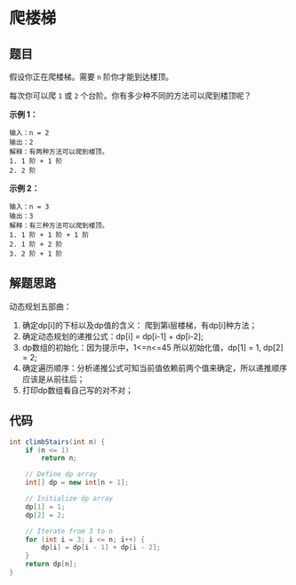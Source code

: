 # 爬楼梯



## 题目

假设你正在爬楼梯。需要 `n` 阶你才能到达楼顶。

每次你可以爬 `1` 或 `2` 个台阶。你有多少种不同的方法可以爬到楼顶呢？

 

**示例 1：**

```
输入：n = 2
输出：2
解释：有两种方法可以爬到楼顶。
1. 1 阶 + 1 阶
2. 2 阶
```

**示例 2：**

```
输入：n = 3
输出：3
解释：有三种方法可以爬到楼顶。
1. 1 阶 + 1 阶 + 1 阶
2. 1 阶 + 2 阶
3. 2 阶 + 1 阶
```

 

## 解题思路

动态规划五部曲：

1. 确定dp[i]的下标以及dp值的含义： 爬到第i层楼梯，有dp[i]种方法；
2. 确定动态规划的递推公式：dp[i] = dp[i-1] + dp[i-2];
3. dp数组的初始化：因为提示中，1<=n<=45 所以初始化值，dp[1] = 1, dp[2] = 2;
4. 确定遍历顺序：分析递推公式可知当前值依赖前两个值来确定，所以递推顺序应该是从前往后；
5. 打印dp数组看自己写的对不对；



## 代码

```java
int climbStairs(int n) {
    if (n <= 1)
        return n;

    // Define dp array
    int[] dp = new int[n + 1];

    // Initialize dp array
    dp[1] = 1;
    dp[2] = 2;

    // Iterate from 3 to n
    for (int i = 3; i <= n; i++) {
        dp[i] = dp[i - 1] + dp[i - 2];
    }
    return dp[n];
}
```

